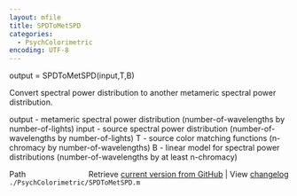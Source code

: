```yaml
---
layout: mfile
title: SPDToMetSPD
categories:
  - PsychColorimetric
encoding: UTF-8
---
```


output = SPDToMetSPD\(input,T,B\)

Convert spectral power distribution
to another metameric spectral power distribution.

output - metameric spectral power distribution
 \(number-of-wavelengths by number-of-lights\)
input - source spectral power distribution
 \(number-of-wavelengths by number-of-lights\)
T - source color matching functions
 \(n-chromacy by number-of-wavelengths\)
B - linear model for spectral power distributions
 \(number-of-wavelengths by at least n-chromacy\)


<div class="code_header" style="text-align:right;">
  <span style="float:left;">Path&nbsp;&nbsp;</span> <span class="counter">Retrieve <a href=
  "https://raw.github.com/Psychtoolbox-3/Psychtoolbox-3/beta/./PsychColorimetric/SPDToMetSPD.m">current version from GitHub</a> | View <a href=
  "https://github.com/Psychtoolbox-3/Psychtoolbox-3/commits/beta/./PsychColorimetric/SPDToMetSPD.m">changelog</a></span>
</div>
<div class="code">
  <code>./PsychColorimetric/SPDToMetSPD.m</code>
</div>
